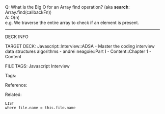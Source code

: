 Q: What is the Big O for an Array find operation? (aka **search**: Array.find(callbackFn))  
A: O(n)  
e.g. We traverse the entire array to check if an element is present.
<!--ID: 1690032124006-->

---

DECK INFO

TARGET DECK: Javascript::Interview::ADSA - Master the coding interview data structures algorithms - andrei neagoie::Part I - Content::Chapter 1 - Content

FILE TAGS: Javascript Interview

Tags:

Reference:

Related:

```dataview
LIST
where file.name = this.file.name
```

